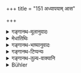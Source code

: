 +++
title = "151 अध्यापयाम् आस"

+++

<details><summary>गङ्गानथ-मूलानुवादः</summary>

The child Kavi, the son of Aṅgiras, taught his fathers; and having received and trained them by knowledge, he called them “little sons.”—(151)
</details>

<details><summary>मेधातिथिः</summary>

पूर्वस्य पितृवद् वृत्तिविधेर् अर्थवादो ऽयं परकृतिनामा । **अङ्गिरसः पुत्रः कविर्** नाम **शिशुर्** बालः पितृतुल्यान् पितृव्यमातुलतत्पुत्रादीन् अधिकवयसो **ऽध्यपयाञ् चकार** अध्यापितवान् । स चाह्वाननिमित्तेषु तान्** पुत्रका** आगच्छत इत्य् आजुहाव । **ज्ञानेन परिगृह्य तान्** स्वीकृत्य शिष्यान् कृत्वा ॥ २.१५१ ॥
</details>

<details><summary>गङ्गानथ-भाष्यानुवादः</summary>

The preceding verse has laid down the ‘fatherly treatment’ (of a youthful teacher); the present verse supplies, in its support, a descriptive eulogy of the kind called ‘*Parakṛti*.’ The ‘*son of Añgiras*,’—‘*Kavi*’ by name,—‘*the child*,’ youthful ‘*His fathers*’—*i.e*., his paternal and maternal uncles; the sons of these, and other elderly persons, equal (in dignity) to the father.

‘*Taught*,’—instructed.

Whenever occasion arose for calling them, he called them with the words ‘*little sons*, come here.’

‘*Having received and trained them*’—*i.e*., having accepted them and made them his pupils.—(151)
</details>

<details><summary>गङ्गानथ-टिप्पन्यः</summary>

‘*Parigṛhya*’—‘Having excelled’ (Nandana);—‘having received and trained’
(Medhātithi, Govindarāja, Kullūka, Nārāyaṇa and Rāghavānanda).

‘*Pitṛn*’—‘The Agniṣvāttas and the rest’ (Nārāyaṇa).

Burnell remarks that the sentiment here expressed, though supported by
Baudhāyana, 1. 3. 47, is opposed to Āpastamba 1.13. 15.

This verse is quoted in *Vīramitrodaya* (Saṃskāra p. 480);—and in
*Parāśaramādhava* (Ācāra, p. 305).

*Medhātithi* (p. 144, 1. 13)—‘*Arthavādoyam parakṛtināmā*’—There are
several classifications of Arthavāda passages. The one referred to here
is that into the four kinds—(1) ‘Stuti’ (2) ‘Nindā’, (3) ‘Parakṛti’ and
‘Purākalpa’—mentioned in the Nyāyasūtra of Gautama (2. 1. 65), under
which Vātsyā-yana gives examples of each kind:—(1) ‘*Stuti*’,
Valedictory—is the name given to that text which eulogises a certain
injunction by describing the desirable results following from the
enjoined act;—(2) the text that describes the undesirable results
following from the act is willed ‘*nindā*’, ‘Deprecatory—(3) the text
that describes a contrary method of action adopted by a certain person
is called ‘*parakṛti*’, ‘illustrative—and (4) that which describes a
method as adopted traditionally is called *Purākalpa*, ‘Narrative’.

Another classification of the Arthavāda is into three kinds—(1)
Descriptive by indirect implication, (2) Descriptive by direct
intimation and (3) Descriptive of an accomplished fact

The *Mīmāṃsā-bāla-prakāśa* (pp. 48-58) describes no less than 38 kinds
of Arthavāda (see Prābhākara Mīmāṃsā, pp. 115-116)

This verse is quoted in *Smṛticandrikā* (Saṃskāra, p.93).
</details>

<details><summary>गङ्गानथ-तुल्य-वाक्यानि</summary>

**(verse 150-154)  
**

See Comparative notes for [Verse
2.150].
</details>

<details><summary>Bühler</summary>

151	Young Kavi, the son of Angiras, taught his (relatives who were old enough to be) fathers, and, as he excelled them in (sacred) knowledge, he called them 'Little sons.'
</details>
